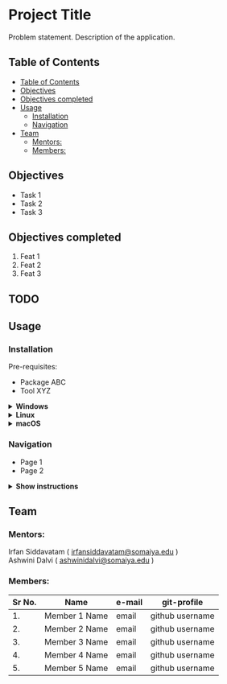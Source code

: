 
<h1>Project Title</h1>
Problem statement. Description of the application.

## Table of Contents
- [Table of Contents](#table-of-contents)
- [Objectives](#objectives)
- [Objectives completed](#objectives-completed)
- [Usage](#usage)
  - [Installation](#installation)
  - [Navigation](#navigation)
- [Team](#team)
  - [Mentors:](#mentors)
  - [Members:](#members)

## Objectives
* Task 1
* Task 2
* Task 3

## Objectives completed 
  1. Feat 1
  2. Feat 2
  3. Feat 3

## TODO

## Usage

### Installation 

Pre-requisites:

- Package ABC
- Tool XYZ


<details>
    <summary><b>Windows</b></summary>
    Installation steps

</details>

<details>
    <summary><b>Linux</b></summary>
    Installation steps

</details>

<details>
    <summary><b>macOS</b></summary>
    Installation steps

</details>

### Navigation

 - Page 1
 - Page 2

<details>
    <summary><b>Show instructions</b></summary>
</details>


## Team

### Mentors:
Irfan Siddavatam ( irfansiddavatam@somaiya.edu )<br>
Ashwini Dalvi ( ashwinidalvi@somaiya.edu )

### Members:
| Sr No. | Name | e-mail | git-profile |
| ------ | ------------- | ------------------------- | -------------- |
| 1. | Member 1 Name | email | github username |
| 2. | Member 2 Name | email | github username |
| 3. | Member 3 Name | email | github username |
| 4. | Member 4 Name | email | github username |
| 5. | Member 5 Name | email | github username |
